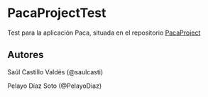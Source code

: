 # PacaProjectTest
Test para la aplicación Paca, situada en el repositorio [PacaProject](https://github.com/saulcasti/PacaProject)


## Autores

Saúl Castillo Valdés (@saulcasti)

Pelayo Díaz Soto (@PelayoDiaz)
